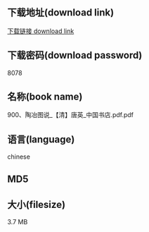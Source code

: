 ## 下载地址(download link)
[下载链接 download link](https://voluble-croquembouche-d321dc.netlify.app/?s=900%E3%80%81%E9%99%B6%E5%86%B6%E5%9B%BE%E8%AF%B4_%E3%80%90%E6%B8%85%E3%80%91%E5%94%90%E8%8B%B1_%E4%B8%AD%E5%9B%BD%E4%B9%A6%E5%BA%97.pdf)

## 下载密码(download password)
8078

## 名称(book name)
900、陶冶图说_【清】唐英_中国书店.pdf.pdf

## 语言(language)
chinese

## MD5


## 大小(filesize)
3.7 MB
